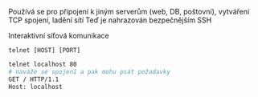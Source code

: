 Používá se pro připojení k jiným serverům (web, DB, poštovní), vytváření TCP spojení, ladění sítí
Teď je nahrazován bezpečnějším SSH

Interaktivní síťová komunikace

`telnet [HOST] [PORT]`

```bash
telnet localhost 80
# naváže se spojení a pak mohu psát požadavky
GET / HTTP/1.1 
Host: localhost
```
